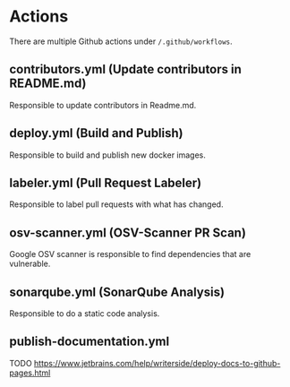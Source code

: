 # Actions

There are multiple Github actions under ``/.github/workflows``.


## contributors.yml (Update contributors in README.md)
Responsible to update contributors in Readme.md.

## deploy.yml (Build and Publish)
Responsible to build and publish new docker images.

## labeler.yml (Pull Request Labeler)
Responsible to label pull requests with what has changed.

## osv-scanner.yml (OSV-Scanner PR Scan)
Google OSV scanner is responsible to find dependencies that are vulnerable.

## sonarqube.yml (SonarQube Analysis)
Responsible to do a static code analysis.

## publish-documentation.yml
TODO https://www.jetbrains.com/help/writerside/deploy-docs-to-github-pages.html
